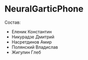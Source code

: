 # NeuralGarticPhone

Состав: 
- Еленик Константин
- Никурадзе Дмитрий
- Насретдинов Амир
- Полянский Владислав
- Жигулин Глеб
